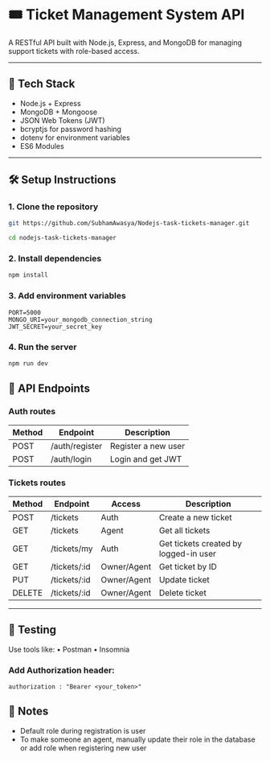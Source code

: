 # 🎟️ Ticket Management System API

A RESTful API built with Node.js, Express, and MongoDB for managing support tickets with role-based access.

---

## 🔧 Tech Stack

- Node.js + Express
- MongoDB + Mongoose
- JSON Web Tokens (JWT)
- bcryptjs for password hashing
- dotenv for environment variables
- ES6 Modules

---

## 🛠️ Setup Instructions

### 1. Clone the repository

```bash
git https://github.com/SubhamAwasya/Nodejs-task-tickets-manager.git

cd nodejs-task-tickets-manager
```

### 2. Install dependencies

```bash
npm install
```

### 3. Add environment variables

```env
PORT=5000
MONGO_URI=your_mongodb_connection_string
JWT_SECRET=your_secret_key
```

### 4. Run the server

```bash
npm run dev
```

## 📮 API Endpoints

### Auth routes

| **Method** | **Endpoint**   | **Description**     |
| ---------- | -------------- | ------------------- |
| POST       | /auth/register | Register a new user |
| POST       | /auth/login    | Login and get JWT   |

### Tickets routes

| **Method** | **Endpoint** | **Access**  | **Description**                       |
| ---------- | ------------ | ----------- | ------------------------------------- |
| POST       | /tickets     | Auth        | Create a new ticket                   |
| GET        | /tickets     | Agent       | Get all tickets                       |
| GET        | /tickets/my  | Auth        | Get tickets created by logged-in user |
| GET        | /tickets/:id | Owner/Agent | Get ticket by ID                      |
| PUT        | /tickets/:id | Owner/Agent | Update ticket                         |
| DELETE     | /tickets/:id | Owner/Agent | Delete ticket                         |

---

## 🧪 Testing

Use tools like:
• Postman
• Insomnia

### Add Authorization header:

```
authorization : "Bearer <your_token>"
```

## 📌 Notes

- Default role during registration is user
- To make someone an agent, manually update their role in the database or add role when registering new user
